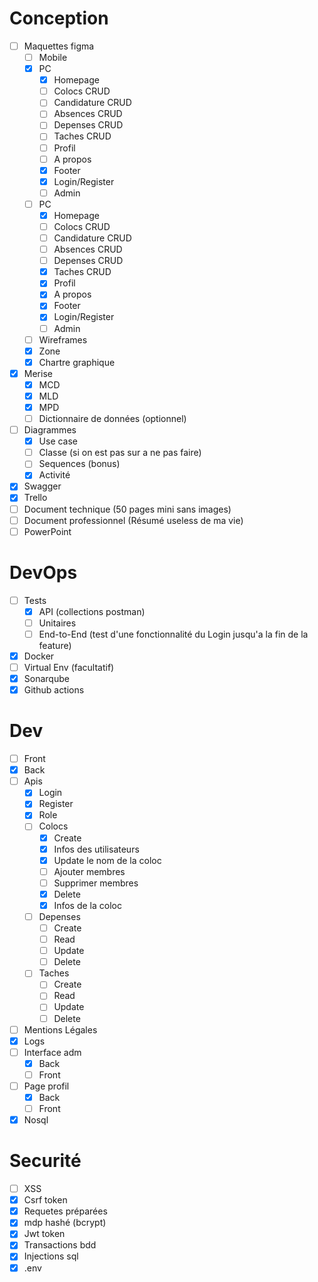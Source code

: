 # Conception

- [ ] Maquettes figma
  - [ ] Mobile
  - [x] PC
    - [x] Homepage
    - [ ] Colocs CRUD
    - [ ] Candidature CRUD
    - [ ] Absences CRUD
    - [ ] Depenses CRUD
    - [ ] Taches CRUD
    - [ ] Profil
    - [ ] A propos
    - [x] Footer
    - [x] Login/Register
    - [ ] Admin
  - [ ] PC
    - [x] Homepage
    - [ ] Colocs CRUD
    - [ ] Candidature CRUD
    - [ ] Absences CRUD
    - [ ] Depenses CRUD
    - [x] Taches CRUD
    - [x] Profil
    - [x] A propos
    - [x] Footer
    - [x] Login/Register
    - [ ] Admin
  - [ ] Wireframes
  - [x] Zone
  - [x] Chartre graphique
- [x] Merise
  - [x] MCD
  - [x] MLD
  - [x] MPD
  - [ ] Dictionnaire de données (optionnel)
- [ ] Diagrammes
  - [x] Use case
  - [ ] Classe (si on est pas sur a ne pas faire)
  - [ ] Sequences (bonus)
  - [x] Activité
- [x] Swagger
- [x] Trello
- [ ] Document technique (50 pages mini sans images)
- [ ] Document professionnel (Résumé useless de ma vie)
- [ ] PowerPoint

# DevOps

- [ ] Tests
  - [x] API (collections postman)
  - [ ] Unitaires
  - [ ] End-to-End (test d'une fonctionnalité du Login jusqu'a la fin de la feature)
- [x] Docker
- [ ] Virtual Env (facultatif)
- [x] Sonarqube
- [x] Github actions

# Dev

- [ ] Front
- [x] Back
- [ ] Apis
  - [x] Login
  - [x] Register
  - [x] Role
  - [ ] Colocs
    - [x] Create
    - [x] Infos des utilisateurs
    - [x] Update le nom de la coloc
    - [ ] Ajouter membres
    - [ ] Supprimer membres
    - [x] Delete
    - [x] Infos de la coloc
  - [ ] Depenses
    - [ ] Create
    - [ ] Read
    - [ ] Update
    - [ ] Delete
  - [ ] Taches
    - [ ] Create
    - [ ] Read
    - [ ] Update
    - [ ] Delete
- [ ] Mentions Légales
- [x] Logs
- [ ] Interface adm
  - [x] Back
  - [ ] Front
- [ ] Page profil
  - [x] Back
  - [ ] Front
- [x] Nosql

# Securité

- [ ] XSS
- [x] Csrf token
- [x] Requetes préparées
- [x] mdp hashé (bcrypt)
- [x] Jwt token
- [x] Transactions bdd
- [x] Injections sql
- [x] .env
